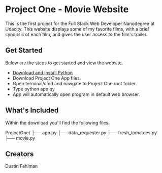 Project One - Movie Website
===========================

This is the first project for the Full Stack Web Developer Nanodegree at Udacity.  This website displays some of my favorite films, with a brief synopsis of each film, and gives the user access to the film's trailer.  

Get Started
-----------
Below are the steps to get started and view the website.

 - [Download and Install Python](https://www.python.org/downloads/)
 - Download Project One App files. 
 - Open terminal/cmd and navigate to Project One root folder.
 - Type python app.py
 - App will automatically open program in default web browser.  

What's Included
---------------
Within the download you'll find the following files.

ProjectOne/
├── app.py
├── data_requester.py
├── fresh_tomatoes.py
├── movie.py

Creators
--------
Dustin Fehlman

